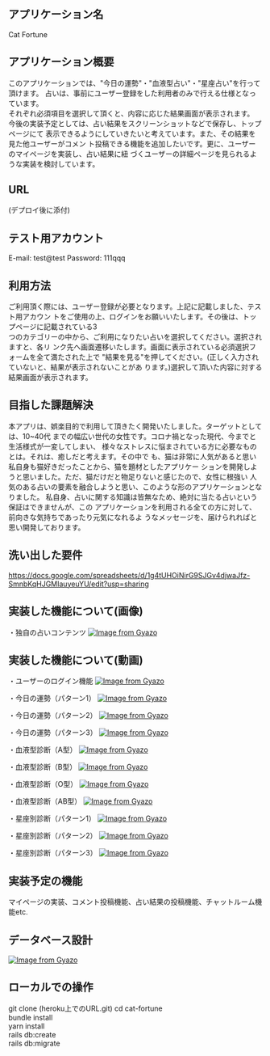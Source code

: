 ## アプリケーション名
 Cat Fortune      

## アプリケーション概要
 このアプリケーションでは、"今日の運勢"・"血液型占い"・"星座占い"を行って頂けます。
 占いは、事前にユーザー登録をした利用者のみで行える仕様となっています。           
 それぞれ必須項目を選択して頂くと、内容に応じた結果画面が表示されます。           
 今後の実装予定としては、占い結果をスクリーンショットなどで保存し、トップページにて 
 表示できるようにしていきたいと考えています。また、その結果を見た他ユーザーがコメン 
 ト投稿できる機能を追加したいです。更に、ユーザーのマイページを実装し、占い結果に紐 
 づくユーザーの詳細ページを見られるような実装を検討しています。                  

## URL
 (デプロイ後に添付) 

## テスト用アカウント
 E-mail: test@test 
 Password: 111qqq

## 利用方法
 ご利用頂く際には、ユーザー登録が必要となります。上記に記載しました、テスト用アカウン 
 トをご使用の上、ログインをお願いいたします。その後は、トップページに記載されている3  
 つのカテゴリーの中から、ご利用になりたい占いを選択してください。選択されますと、各リ 
 ンク先へ画面遷移いたします。画面に表示されている必須選択フォームを全て満たされた上で 
 "結果を見る"を押してください。(正しく入力されていないと、結果が表示されないことがあ 
 ります。)選択して頂いた内容に対する結果画面が表示されます。                     

## 目指した課題解決
 本アプリは、娯楽目的で利用して頂きたく開発いたしました。ターゲットとしては、10~40代 
 までの幅広い世代の女性です。コロナ禍となった現代、今までと生活様式が一変してしまい、 
 様々なストレスに悩まされている方に必要なものとは。それは、癒しだと考えます。その中で 
 も、猫は非常に人気があると思い私自身も猫好きだったことから、猫を題材としたアプリケー 
 ションを開発しようと思いました。ただ、猫だけだと物足りないと感じたので、女性に根強い 
 人気のある占いの要素を融合しようと思い、このような形のアプリケーションとなりました。 
 私自身、占いに関する知識は皆無なため、絶対に当たる占いという保証はできませんが、この 
 アプリケーションを利用される全ての方に対して、前向きな気持ちであったり元気になれるよ 
 うなメッセージを、届けられればと思い開発しております。                          

## 洗い出した要件
 https://docs.google.com/spreadsheets/d/1g4tUHOiNirG9SJGv4djwaJfz-SmnbKqHJGMIauyeuYU/edit?usp=sharing 

## 実装した機能について(画像)
 ・独自の占いコンテンツ
 [![Image from Gyazo](https://i.gyazo.com/3a7d623be6e3df4891fd42d27af962c0.png)](https://gyazo.com/3a7d623be6e3df4891fd42d27af962c0) 

## 実装した機能について(動画)
 ・ユーザーのログイン機能
 [![Image from Gyazo](https://i.gyazo.com/c964b6b6dc81b051d4574808534f4315.gif)](https://gyazo.com/c964b6b6dc81b051d4574808534f4315) 

 ・今日の運勢（パターン1）
 [![Image from Gyazo](https://i.gyazo.com/c078e6f2bde04d41c8203107bc597eda.gif)](https://gyazo.com/c078e6f2bde04d41c8203107bc597eda)

 ・今日の運勢（パターン2）
 [![Image from Gyazo](https://i.gyazo.com/2f8af5b11abdbcbc7e12b38a3f46b1a4.gif)](https://gyazo.com/2f8af5b11abdbcbc7e12b38a3f46b1a4)

 ・今日の運勢（パターン3）
 [![Image from Gyazo](https://i.gyazo.com/37339ced2d7243215a7d0bcf3061f4a4.gif)](https://gyazo.com/37339ced2d7243215a7d0bcf3061f4a4)

 ・血液型診断（A型）
 [![Image from Gyazo](https://i.gyazo.com/61e84a7f83c2c299ca07ad1453ebf7e1.gif)](https://gyazo.com/61e84a7f83c2c299ca07ad1453ebf7e1)

 ・血液型診断（B型）
 [![Image from Gyazo](https://i.gyazo.com/73cc54ff16fa2ee8a649f7d015d8ed66.gif)](https://gyazo.com/73cc54ff16fa2ee8a649f7d015d8ed66)

 ・血液型診断（O型）
 [![Image from Gyazo](https://i.gyazo.com/41894c827d11d2cf6e431c015818ec07.gif)](https://gyazo.com/41894c827d11d2cf6e431c015818ec07)

 ・血液型診断（AB型）
 [![Image from Gyazo](https://i.gyazo.com/a25f047440e898dafbb0dff719e562d4.gif)](https://gyazo.com/a25f047440e898dafbb0dff719e562d4)

 ・星座別診断（パターン1）
 [![Image from Gyazo](https://i.gyazo.com/4815b500c98c5f1964ea97c5794ed9c5.gif)](https://gyazo.com/4815b500c98c5f1964ea97c5794ed9c5)

 ・星座別診断（パターン2）
 [![Image from Gyazo](https://i.gyazo.com/365abae66669792f39a76c532577c717.gif)](https://gyazo.com/365abae66669792f39a76c532577c717)

 ・星座別診断（パターン3）
 [![Image from Gyazo](https://i.gyazo.com/d4cabb94a10977ea32d403d7d49f191f.gif)](https://gyazo.com/d4cabb94a10977ea32d403d7d49f191f)

## 実装予定の機能
 マイページの実装、コメント投稿機能、占い結果の投稿機能、チャットルーム機能etc. 

## データベース設計
 [![Image from Gyazo](https://i.gyazo.com/0d02b507b2178efa4f67d75750b71620.png)](https://gyazo.com/0d02b507b2178efa4f67d75750b71620)

## ローカルでの操作
 git clone (heroku上でのURL.git) 
 cd cat-fortune                 
 bundle install                 
 yarn install                   
 rails db:create                
 rails db:migrate               
